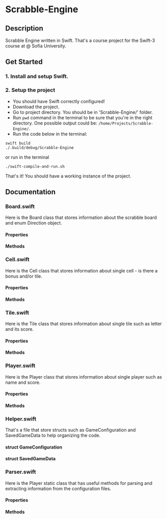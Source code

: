 # Scrabble-Engine

## Description
Scrabble Engine written in Swift. That's a course project for the Swift-3 course at @ Sofia University.

## Get Started

### 1. Install and setup Swift.

### 2. Setup the project
* You should have Swift correctly configured!
* Download the project.
* Go to project directory. You should be in 'Scrabble-Engine/' folder.
* Run ```pwd``` command in the terminal to be sure that you're in the right directory. One possible output could be: ```/home/Projects/Scrabble-Engine/```.
* Run the code below in the terminal:
```
swift build
./.build/debug/Scrabble-Engine
```
or run in the terminal
```
./swift-compile-and-run.sh
```

That's it! You should have a working instance of the project.

## Documentation

### Board.swift
Here is the Board class that stores information about the scrabble board and enum Direction object.
#### Properties
#### Methods

### Cell.swift
Here is the Cell class that stores information about single cell - is there a bonus and/or tile.
#### Properties
#### Methods

### Tile.swift
Here is the Tile class that stores information about single tile such as letter and its score.
#### Properties
#### Methods

### Player.swift
Here is the Player class that stores information about single player such as name and score.
#### Properties
#### Methods

### Helper.swift
That's a file that store structs such as GameConfiguration and SavedGameData to help organizing the code.
#### struct GameConfiguration

#### struct SavedGameData

### Parser.swift
Here is the Player static class that has useful methods for parsing and extracting information from the configuration files.
#### Properties
#### Methods
